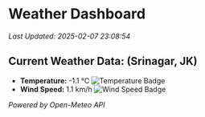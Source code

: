 
# Weather Dashboard

_Last Updated: 2025-02-07 23:08:54_

## Current Weather Data: (Srinagar, JK)
- **Temperature:** -1.1 °C ![Temperature Badge](https://img.shields.io/badge/Temperature-Low%20Temp-blue)
- **Wind Speed:** 1.1 km/h ![Wind Speed Badge](https://img.shields.io/badge/Wind%20Speed-Light%20Wind-blue)

*Powered by Open-Meteo API*
